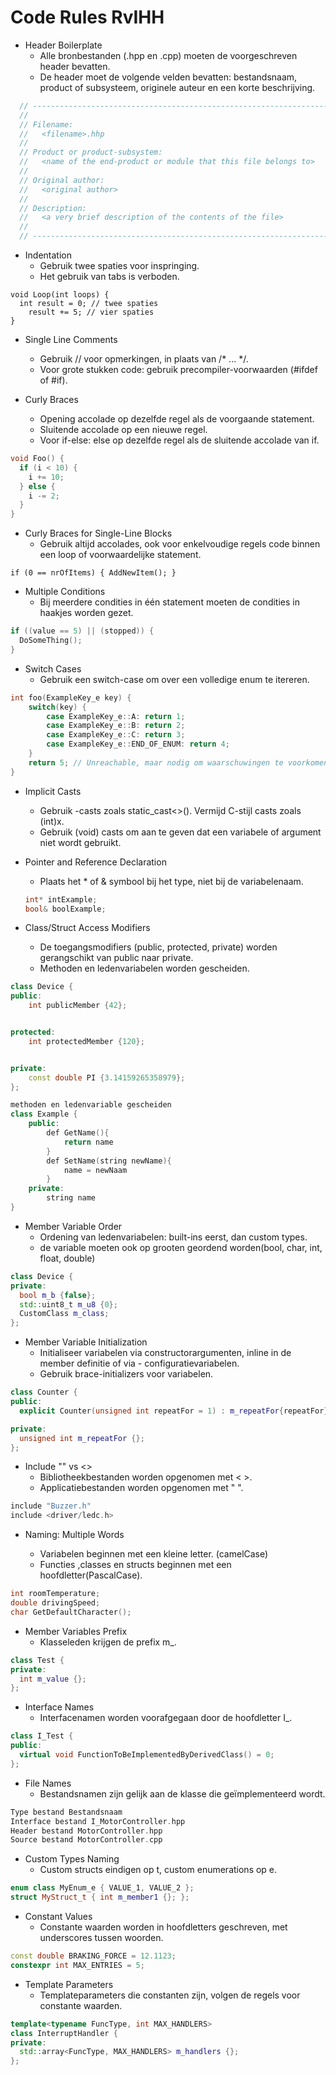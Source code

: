 Code Rules RvIHH
========================================

-  Header Boilerplate
    - Alle bronbestanden (.hpp en .cpp) moeten de voorgeschreven header bevatten.
    -	De header moet de volgende velden bevatten: bestandsnaam, product of subsysteem, originele auteur en een korte beschrijving.

```cpp
  // ---------------------------------------------------------------------
  //                                                                     
  // Filename:                                                           
  //   <filename>.hhp                                                    
  //                                                                     
  // Product or product-subsystem:                                       
  //   <name of the end-product or module that this file belongs to>     
  //                                                                     
  // Original author:                                                    
  //   <original author>                                                 
  //                                                                     
  // Description:                                                        
  //   <a very brief description of the contents of the file>            
  //                                                                     
  // ---------------------------------------------------------------------
```

- Indentation
    -   Gebruik twee spaties voor inspringing.
    -   Het gebruik van tabs is verboden.

```
void Loop(int loops) { 
  int result = 0; // twee spaties
    result += 5; // vier spaties
} 
```

- Single Line Comments
    -   Gebruik // voor opmerkingen, in plaats van /* ... */.
    -   Voor grote stukken code: gebruik precompiler-voorwaarden (#ifdef of #if).

- Curly Braces
    - Opening accolade op dezelfde regel als de voorgaande statement.
    - Sluitende accolade op een nieuwe regel.
    - Voor if-else: else op dezelfde regel als de sluitende accolade van if.
```cpp
void Foo() {
  if (i < 10) {
    i += 10;
  } else {
    i -= 2;
  }
}
```

- Curly Braces for Single-Line Blocks
    -   Gebruik altijd accolades, ook voor enkelvoudige regels code binnen een loop of voorwaardelijke statement.

``
if (0 == nrOfItems) {
  AddNewItem();
}
``

- Multiple Conditions
    -   Bij meerdere condities in één statement moeten de condities in haakjes worden gezet.

```cpp
if ((value == 5) || (stopped)) {
  DoSomeThing();
}
```

- Switch Cases
    -   Gebruik een switch-case om over een volledige enum te itereren.

```cpp
int foo(ExampleKey_e key) {
    switch(key) {
        case ExampleKey_e::A: return 1;
        case ExampleKey_e::B: return 2;
        case ExampleKey_e::C: return 3;
        case ExampleKey_e::END_OF_ENUM: return 4;
    }
    return 5; // Unreachable, maar nodig om waarschuwingen te voorkomen
}
```

- Implicit Casts
    -   Gebruik -casts zoals static_cast<>(). Vermijd C-stijl casts zoals (int)x.
    -   Gebruik (void) casts om aan te geven dat een variabele of argument niet wordt gebruikt.

- Pointer and Reference Declaration
    -   Plaats het * of & symbool bij het type, niet bij de variabelenaam.

  ```cpp
  int* intExample;
  bool& boolExample;
  ```

- Class/Struct Access Modifiers
    -   De toegangsmodifiers (public, protected, private) worden gerangschikt van public naar private.
    -   Methoden en ledenvariabelen worden gescheiden.

```cpp
class Device {
public:
    int publicMember {42};


protected:
    int protectedMember {120};


private:
    const double PI {3.14159265358979};
};
```

```cpp
methoden en ledenvariable gescheiden
class Example {
    public:
        def GetName(){
            return name
        }
        def SetName(string newName){
            name = newNaam
        }
    private:
        string name
}
```

- Member Variable Order
    -   Ordening van ledenvariabelen: built-ins eerst, dan custom types.
    -   de variable moeten ook op grooten geordend worden(bool, char, int, float, double)

```cpp
class Device {
private:
  bool m_b {false};
  std::uint8_t m_u8 {0};
  CustomClass m_class;
};
```
 
- Member Variable Initialization
    -   Initialiseer variabelen via constructorargumenten, inline in de member definitie of via -   configuratievariabelen.
    -   Gebruik brace-initializers voor variabelen.

```cpp
class Counter {
public:
  explicit Counter(unsigned int repeatFor = 1) : m_repeatFor{repeatFor} {}

private:
  unsigned int m_repeatFor {};
};
```

- Include "" vs <>
    -   Bibliotheekbestanden worden opgenomen met < >.
    -   Applicatiebestanden worden opgenomen met " ".

```cpp
include "Buzzer.h"
include <driver/ledc.h>
```

- Naming: Multiple Words

    -   Variabelen beginnen met een kleine letter. (camelCase)
    -   Functies ,classes en structs beginnen met een hoofdletter(PascalCase).

```cpp
int roomTemperature;
double drivingSpeed;
char GetDefaultCharacter();
```

- Member Variables Prefix
    -   Klasseleden krijgen de prefix m_.

```cpp
class Test {
private:
  int m_value {};
};
```

- Interface Names
    -   Interfacenamen worden voorafgegaan door de hoofdletter I_.

```cpp
class I_Test {
public:
  virtual void FunctionToBeImplementedByDerivedClass() = 0;
};
```

- File Names
    -   Bestandsnamen zijn gelijk aan de klasse die geïmplementeerd wordt.

```cpp
Type bestand Bestandsnaam
Interface bestand I_MotorController.hpp
Header bestand MotorController.hpp
Source bestand MotorController.cpp
```

- Custom Types Naming
    -   Custom structs eindigen op t, custom enumerations op e.

```cpp
enum class MyEnum_e { VALUE_1, VALUE_2 };
struct MyStruct_t { int m_member1 {}; };
```

- Constant Values
    -   Constante waarden worden in hoofdletters geschreven, met underscores tussen woorden.

```cpp
const double BRAKING_FORCE = 12.1123;
constexpr int MAX_ENTRIES = 5;
```

- Template Parameters
    -   Templateparameters die constanten zijn, volgen de regels voor constante waarden.

```cpp
template<typename FuncType, int MAX_HANDLERS>
class InterruptHandler {
private:
  std::array<FuncType, MAX_HANDLERS> m_handlers {};
};
```